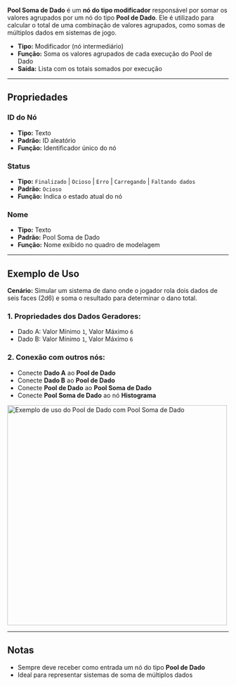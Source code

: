 **Pool Soma de Dado** é um **nó do tipo modificador** responsável por somar os valores agrupados por um nó do tipo **Pool de Dado**. Ele é utilizado para calcular o total de uma combinação de valores agrupados, como somas de múltiplos dados em sistemas de jogo.

- **Tipo:** Modificador (nó intermediário)
- **Função:** Soma os valores agrupados de cada execução do Pool de Dado
- **Saída:** Lista com os totais somados por execução

---

## **Propriedades**

### **ID do Nó**

- **Tipo:** Texto
- **Padrão:** ID aleatório
- **Função:** Identificador único do nó

### **Status**

- **Tipo:** `Finalizado` | `Ocioso` | `Erro` | `Carregando` | `Faltando dados`
- **Padrão:** `Ocioso`
- **Função:** Indica o estado atual do nó

### **Nome**

- **Tipo:** Texto
- **Padrão:** Pool Soma de Dado
- **Função:** Nome exibido no quadro de modelagem

---

## **Exemplo de Uso**

**Cenário:** Simular um sistema de dano onde o jogador rola dois dados de seis faces (2d6) e soma o resultado para determinar o dano total.

### **1. Propriedades dos Dados Geradores:**

- Dado A: Valor Mínimo `1`, Valor Máximo `6`
- Dado B: Valor Mínimo `1`, Valor Máximo `6`

### **2. Conexão com outros nós:**

- Conecte **Dado A** ao **Pool de Dado**
- Conecte **Dado B** ao **Pool de Dado**
- Conecte **Pool de Dado** ao **Pool Soma de Dado**
- Conecte **Pool Soma de Dado** ao nó **Histograma**

<img src="/node-crafter/doc-images/dice-pool.png" width="500px" alt="Exemplo de uso do Pool de Dado com Pool Soma de Dado"/>

---

## **Notas**

- Sempre deve receber como entrada um nó do tipo **Pool de Dado**
- Ideal para representar sistemas de soma de múltiplos dados
